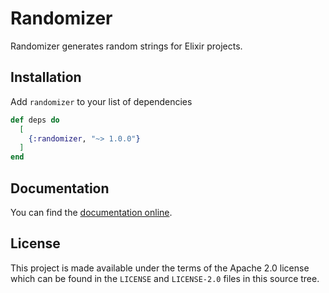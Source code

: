 # Randomizer

Randomizer generates random strings for Elixir projects.

## Installation

Add `randomizer` to your list of dependencies

```elixir
def deps do
  [
    {:randomizer, "~> 1.0.0"}
  ]
end
```

## Documentation

You can find the [documentation online](https://hexdocs.pm/randomizer).

## License

This project is made available under the terms of the Apache 2.0 license which
can be found in the `LICENSE` and `LICENSE-2.0` files in this source tree.

